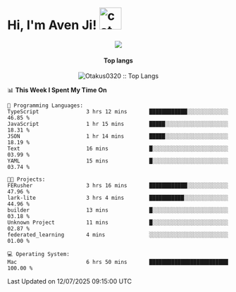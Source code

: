 <h1> Hi, I'm Aven Ji! <img src="https://media.giphy.com/media/mGcNjsfWAjY5AEZNw6/giphy.gif" width="50" alt="cat"></h1>

<p align="center"><a href="https://wakatime.com/@044d69d0-1253-4f60-96b6-5d19a0f9dde5"><img src="https://wakatime.com/badge/user/044d69d0-1253-4f60-96b6-5d19a0f9dde5.svg" /></a></p>

<h4 align="center">Top langs</h4>

<p align="center"><img src="https://github-readme-stats.vercel.app/api/top-langs/?username=Otakus0320&langs_count=10&theme=tokyonight&layout=compact&timestamp={{random_number}}" alt="Otakus0320 :: Top Langs" /></p>

<!--START_SECTION:waka-->
📊 **This Week I Spent My Time On** 

```text
💬 Programming Languages: 
TypeScript               3 hrs 12 mins       ████████████░░░░░░░░░░░░░   46.85 % 
JavaScript               1 hr 15 mins        █████░░░░░░░░░░░░░░░░░░░░   18.31 % 
JSON                     1 hr 14 mins        █████░░░░░░░░░░░░░░░░░░░░   18.19 % 
Text                     16 mins             █░░░░░░░░░░░░░░░░░░░░░░░░   03.99 % 
YAML                     15 mins             █░░░░░░░░░░░░░░░░░░░░░░░░   03.74 % 

🐱‍💻 Projects: 
FERusher                 3 hrs 16 mins       ████████████░░░░░░░░░░░░░   47.96 % 
lark-lite                3 hrs 4 mins        ███████████░░░░░░░░░░░░░░   44.96 % 
builder                  13 mins             █░░░░░░░░░░░░░░░░░░░░░░░░   03.18 % 
Unknown Project          11 mins             █░░░░░░░░░░░░░░░░░░░░░░░░   02.87 % 
federated_learning       4 mins              ░░░░░░░░░░░░░░░░░░░░░░░░░   01.00 % 

💻 Operating System: 
Mac                      6 hrs 50 mins       █████████████████████████   100.00 % 
```


 Last Updated on 12/07/2025 09:15:00 UTC
<!--END_SECTION:waka-->
